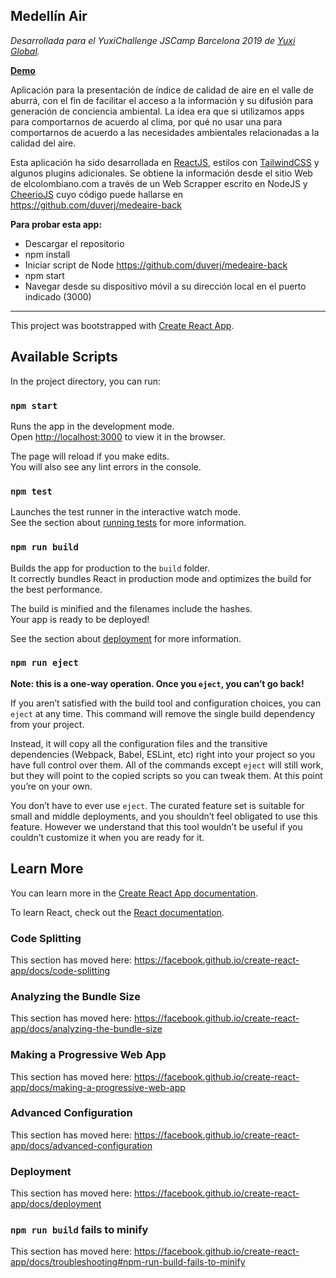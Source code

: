 ## Medellín Air

*Desarrollada para el YuxiChallenge JSCamp Barcelona 2019 de [Yuxi Global](https://www.yuxiglobal.com/).*

**[Demo](https://medeaire.xyz)**


Aplicación para la presentación de índice de calidad de aire en el valle de aburrá, con el fin de facilitar el acceso a la información y su difusión para generación de conciencia ambiental. La idea era que si utilizamos apps para comportarnos de acuerdo al clima, por qué no usar una para comportarnos de acuerdo a las necesidades ambientales relacionadas a la calidad del aire.

Esta aplicación ha sido desarrollada en [ReactJS](https://reactjs.org/), estilos con [TailwindCSS](https://tailwindcss.com/) y algunos plugins adicionales. Se obtiene la información desde el sitio Web de elcolombiano.com a través de un Web Scrapper escrito en NodeJS y [CheerioJS](https://cheerio.js.org/) cuyo código puede hallarse en https://github.com/duverj/medeaire-back 

**Para probar esta app:**
- Descargar el repositorio
- npm install
- Iniciar script de Node https://github.com/duverj/medeaire-back
- npm start
- Navegar desde su dispositivo móvil a su dirección local en el puerto indicado (3000)

-------------------

This project was bootstrapped with [Create React App](https://github.com/facebook/create-react-app).

## Available Scripts

In the project directory, you can run:

### `npm start`

Runs the app in the development mode.<br>
Open [http://localhost:3000](http://localhost:3000) to view it in the browser.

The page will reload if you make edits.<br>
You will also see any lint errors in the console.

### `npm test`

Launches the test runner in the interactive watch mode.<br>
See the section about [running tests](https://facebook.github.io/create-react-app/docs/running-tests) for more information.

### `npm run build`

Builds the app for production to the `build` folder.<br>
It correctly bundles React in production mode and optimizes the build for the best performance.

The build is minified and the filenames include the hashes.<br>
Your app is ready to be deployed!

See the section about [deployment](https://facebook.github.io/create-react-app/docs/deployment) for more information.

### `npm run eject`

**Note: this is a one-way operation. Once you `eject`, you can’t go back!**

If you aren’t satisfied with the build tool and configuration choices, you can `eject` at any time. This command will remove the single build dependency from your project.

Instead, it will copy all the configuration files and the transitive dependencies (Webpack, Babel, ESLint, etc) right into your project so you have full control over them. All of the commands except `eject` will still work, but they will point to the copied scripts so you can tweak them. At this point you’re on your own.

You don’t have to ever use `eject`. The curated feature set is suitable for small and middle deployments, and you shouldn’t feel obligated to use this feature. However we understand that this tool wouldn’t be useful if you couldn’t customize it when you are ready for it.

## Learn More

You can learn more in the [Create React App documentation](https://facebook.github.io/create-react-app/docs/getting-started).

To learn React, check out the [React documentation](https://reactjs.org/).

### Code Splitting

This section has moved here: https://facebook.github.io/create-react-app/docs/code-splitting

### Analyzing the Bundle Size

This section has moved here: https://facebook.github.io/create-react-app/docs/analyzing-the-bundle-size

### Making a Progressive Web App

This section has moved here: https://facebook.github.io/create-react-app/docs/making-a-progressive-web-app

### Advanced Configuration

This section has moved here: https://facebook.github.io/create-react-app/docs/advanced-configuration

### Deployment

This section has moved here: https://facebook.github.io/create-react-app/docs/deployment

### `npm run build` fails to minify

This section has moved here: https://facebook.github.io/create-react-app/docs/troubleshooting#npm-run-build-fails-to-minify
